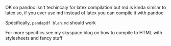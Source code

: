 OK so pandoc isn't techincaly for latex compilation
but md is kinda similar to latex
so, if you ever use md instead of latex 
you can compile it with pandoc

Specifically, `pandapdf blah.md` should work

For more specifics see my skyspace blog on how to compile to HTML
with stylesheets and fancy stuff
